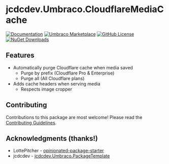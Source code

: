 # jcdcdev.Umbraco.CloudflareMediaCache

[![Documentation](https://img.shields.io/badge/Docs-Quickstart-394933?style=flat&logo=github)](https://github.com/jcdcdev/jcdcdev.Umbraco.CloudflareMediaCache/tree/main?tab=readme-ov-file#quick-start)
[![Umbraco Marketplace](https://img.shields.io/badge/Umbraco-Marketplace-%233544B1?style=flat&logo=umbraco)](https://marketplace.umbraco.com/package/jcdcdev.umbraco.cloudflaremediacache)
[![GitHub License](https://img.shields.io/github/license/jcdcdev/jcdcdev.Umbraco.CloudflareMediaCache?color=8AB803&label=License&logo=github)](https://github.com/jcdcdev/jcdcdev.Umbraco.CloudflareMediaCache/blob/main/LICENSE)
[![NuGet Downloads](https://img.shields.io/nuget/dt/jcdcdev.Umbraco.CloudflareMediaCache?color=cc9900&label=Downloads&logo=nuget)](https://www.nuget.org/packages/jcdcdev.Umbraco.CloudflareMediaCache/)

## Features

- Automatically purge Cloudflare cache when media saved
    - Purge by prefix (Cloudflare Pro & Enterprise)
    - Purge all (All Cloudflare plans)
- Adds cache headers when serving media
    - Respects image cropper

## Contributing

Contributions to this package are most welcome! Please read the [Contributing Guidelines](https://github.com/jcdcdev/jcdcdev.Umbraco.CloudflareMediaCache/blob/main/.github/CONTRIBUTING.md).

## Acknowledgments (thanks!)

- LottePitcher - [opinionated-package-starter](https://github.com/LottePitcher/opinionated-package-starter)
- jcdcdev - [jcdcdev.Umbraco.PackageTemplate](https://github.com/jcdcdev/jcdcdev.Umbraco.PackageTemplate)
